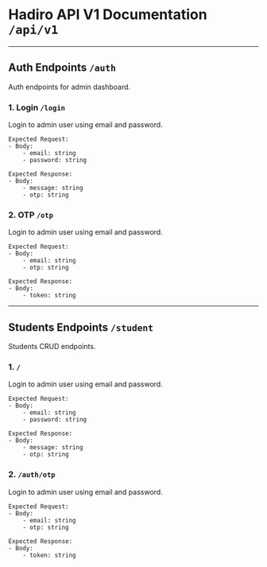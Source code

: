 # Hadiro API V1 Documentation `/api/v1`

---

## Auth Endpoints `/auth`
Auth endpoints for admin dashboard.

### 1. Login `/login`
Login to admin user using email and password.
```
Expected Request:
- Body:
    - email: string
    - password: string

Expected Response:
- Body:
    - message: string
    - otp: string
```

### 2. OTP `/otp`
Login to admin user using email and password.
```
Expected Request:
- Body:
    - email: string
    - otp: string

Expected Response:
- Body:
    - token: string
```

---

## Students Endpoints `/student`
Students CRUD endpoints.

### 1. `/`
Login to admin user using email and password.
```
Expected Request:
- Body:
    - email: string
    - password: string

Expected Response:
- Body:
    - message: string
    - otp: string
```

### 2. `/auth/otp`
Login to admin user using email and password.
```
Expected Request:
- Body:
    - email: string
    - otp: string

Expected Response:
- Body:
    - token: string
```